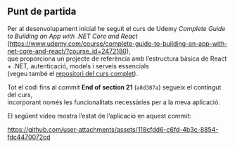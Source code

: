 ## Punt de partida

Per al desenvolupament inicial he seguit el curs de Udemy _Complete Guide to Building an App with .NET Core and React_  
(https://www.udemy.com/course/complete-guide-to-building-an-app-with-net-core-and-react/?course_id=2472180),  
que proporciona un projecte de referència amb l’estructura bàsica de React + .NET, autenticació, models i serveis essencials  
(vegeu també el [repositori del curs complet](https://github.com/TryCatchLearn/Reactivities)).  

Tot el codi fins al commit **End of section 21** (`a8d387a`) segueix el contingut del curs,  
incorporant només les funcionalitats necessàries per a la meva aplicació.  

El següent vídeo mostra l’estat de l’aplicació en aquest commit:  


https://github.com/user-attachments/assets/118cfdd6-c6fd-4b3c-8854-fdc4470072cd

